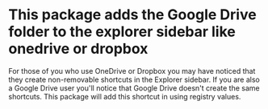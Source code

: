 # This package adds the Google Drive folder to the explorer sidebar like onedrive or dropbox

For those of you who use OneDrive or Dropbox you may have noticed that they create non-removable shortcuts in the Explorer sidebar.
If you are also a Google Drive user you&#39;ll notice that Google Drive doesn&#39;t create the same shortcuts.
This package will add this shortcut in using registry values.
